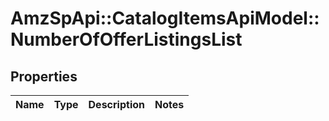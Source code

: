 # AmzSpApi::CatalogItemsApiModel::NumberOfOfferListingsList

## Properties
Name | Type | Description | Notes
------------ | ------------- | ------------- | -------------

